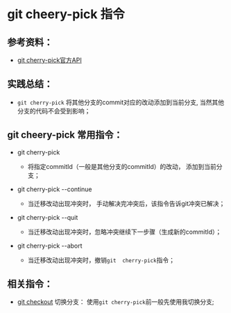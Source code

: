 # git cheery-pick 指令

## 参考资料：
* [git cherry-pick官方API](https://git-scm.com/docs/git-cherry-pick)

## 实践总结：
* `git cherry-pick` 将其他分支的commit对应的改动添加到当前分支, 当然其他分支的代码不会受到影响；


## git cheery-pick 常用指令：
* git cherry-pick <commit-id>
	* 将指定commitId（一般是其他分支的commitId）的改动， 添加到当前分支；

* git cherry-pick --continue
    * 当迁移改动出现冲突时， 手动解决完冲突后，该指令告诉git冲突已解决；

* git cherry-pick --quit
    * 当迁移改动出现冲突时，忽略冲突继续下一步骤（生成新的commitId）；

* git cherry-pick --abort
    * 当迁移改动出现冲突时，撤销`git  cherry-pick`指令；

## 相关指令：
* [git checkout](https://github.com/wteam-xq/testGit/blob/master/learn_log/git_checkout.md) 切换分支： 使用`git cherry-pick`前一般先使用我切换分支;
